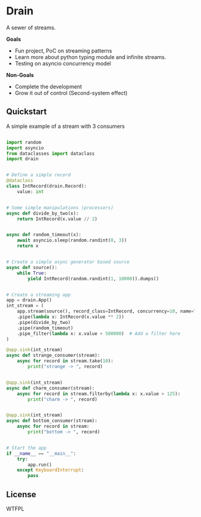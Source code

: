 Drain
=====

A sewer of streams.

**Goals**

- Fun project, PoC on streaming patterns
- Learn more about python typing module and infinite streams.
- Testing on asyncio concurrency model

**Non-Goals**

- Complete the development
- Grow it out of control (Second-system effect)

## Quickstart

A simple example of a stream with 3 consumers

```python

import random
import asyncio
from dataclasses import dataclass
import drain


# Define a simple record
@dataclass
class IntRecord(drain.Record):
    value: int


# Some simple manipulations (processors)
async def divide_by_two(x):
    return IntRecord(x.value // 2)


async def random_timeout(x):
    await asyncio.sleep(random.randint(0, 3))
    return x


# Create a simple async generator based source
async def source():
    while True:
        yield IntRecord(random.randint(1, 10000)).dumps()


# Create a streaming app
app = drain.App()
int_stream = (
    app.stream(source(), record_class=IntRecord, concurrency=10, name="test")
    .pipe(lambda x: IntRecord(x.value ** 2))
    .pipe(divide_by_two)
    .pipe(random_timeout)
    .pipe_filter(lambda x: x.value > 500000)  # Add a filter here
)

@app.sink(int_stream)
async def strange_consumer(stream):
    async for record in stream.take(10):
        print("strange -> ", record)


@app.sink(int_stream)
async def charm_consumer(stream):
    async for record in stream.filterby(lambda x: x.value > 125):
        print("charm -> ", record)


@app.sink(int_stream)
async def bottom_consumer(stream):
    async for record in stream:
        print("bottom -> ", record)


# Start the app
if __name__ == "__main__":
    try:
        app.run()
    except KeyboardInterrupt:
        pass
```

## License

WTFPL
